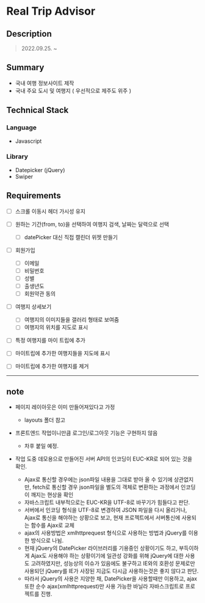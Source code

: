 # Real Trip Advisor

## Description
> 2022.09.25. ~

## Summary
* 국내 여행 정보사이트 제작
* 국내 주요 도시 및 여행지 ( 우선적으로 제주도 위주 )

## Technical Stack
### Language
* Javascript

### Library
* Datepicker (jQuery)
* Swiper



## Requirements
- [ ] 스크롤 이동시 헤더 가시성 유지
- [ ] 원하는 기간(from, to)을 선택하여 여행지 검색, 날짜는 달력으로 선택
  - [ ] datePicker 대신 직접 캘린더 위젯 만들기 
- [ ] 회원가입
    - [ ] 이메일
    - [ ] 비밀번호
    - [ ] 성별
    - [ ] 출생년도
    - [ ] 회원약관 동의
- [ ] 여행지 상세보기
  - [ ] 여행지의 이미지들을 갤러리 형태로 보여줌
  - [ ] 여행지의 위치를 지도로 표시
- [ ] 특정 여행지를 마이 트립에 추가
- [ ] 마이트립에 추가한 여행지들을 지도에 표시
- [ ] 마이트립에 추가한 여행지를 제거


---
## note
* 페이지 레이아웃은 이미 만들어져있다고 가정
  * layouts 폴더 참고
* 프론트엔드 작업이니만큼 로그인/로그아웃 기능은 구현하지 않음
  * 차후 붙일 예정.


* 작업 도중 데모용으로 만들어진 서버 API의 인코딩이 EUC-KR로 되어 있는 것을 확인.
  * Ajax로 통신할 경우에는 json파일 내용을 그대로 받아 올 수 있기에 상관없지만, fetch로 통신할 경우 json파일을 별도의 객체로 변환하는 과정에서 인코딩이 깨지는 현상을 확인
  * 자바스크립트 내부적으로는 EUC-KR을 UTF-8로 바꾸기가 힘들다고 판단.
  * 서버에서 인코딩 형식을 UTF-8로 변경하여 JSON 파일을 다시 올리거나, Ajax로 통신을 해야하는 상황으로 보고, 현재 프로젝트에서 서버통신에 사용되는 함수를 Ajax로 교체
  * ajax의 사용방법은 xmlhttprequest 형식으로 사용하는 방법과 jQuery를 이용한 방식으로 나뉨.
  * 현재 jQuery의 DatePicker 라이브러리를 기용중인 상황이기도 하고, 부득이하게 Ajax도 사용해야 하는 상황이기에 일관성 강화를 위해 jQuery에 대한 사용도 고려하였지만, 성능상의 이슈가 있음에도 불구하고 IE와의 호환성 문제로만 사용되던 jQuery를 IE가 사장된 지금도 다시금 사용하는것은 좋지 않다고 판단. 
  * 따라서 jQuery의 사용은 지양한 채, DatePicker을 사용할때만 이용하고, ajax 또한 순수 ajax(xmlhttprequest)만 사용 가능한 바닐라 자바스크립트로 프로젝트를 진행.
